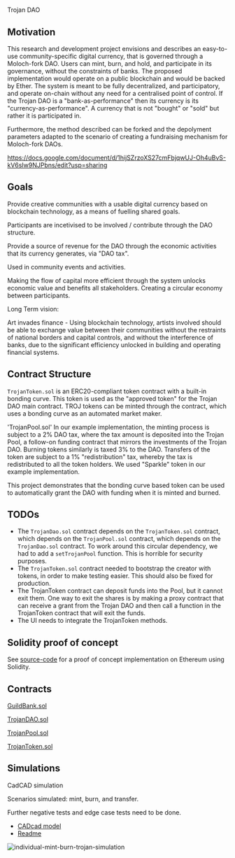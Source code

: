 # 

Trojan DAO

## Motivation

This research and development project envisions and describes an easy-to-use community-specific digital currency, that is governed through a Moloch-fork DAO. Users can mint, burn, and hold, and participate in its governance, without the constraints of banks. The proposed implementation would operate on a public blockchain and would be backed by Ether. The system is meant to be fully decentralized, and participatory, and operate on-chain without any need for a centralised point of control. If the Trojan DAO is a "bank-as-performance" then its currency is its "currency-as-performance". A currency that is not "bought" or "sold" but rather it is participated in.

Furthermore, the method described can be forked and the depolyment parameters adapted to the scenario of creating a fundraising mechanism for Moloch-fork DAOs. 

https://docs.google.com/document/d/1hijSZrzoXS27cmFbjqwUJ-Oh4uBvS-kV6sIw9NJPbns/edit?usp=sharing

## Goals

Provide creative communities with a usable digital currency based on blockchain technology, as a means of fuelling shared goals.

Participants are incetivised to be involved / contribute through the DAO structure.

Provide a source of revenue for the DAO through the economic activities that its currency generates, via "DAO tax".

Used in community events and activities.

Making the flow of capital more efficient through the system unlocks economic value and benefits all stakeholders. Creating a circular economy between participants. 

Long Term vision:

Art invades finance - Using blockchain technology, artists involved should be able to exchange value between their communities without the restraints of national borders and capital controls, and without the interference of banks, due to the significant efficiency unlocked in building and operating financial systems.

## Contract Structure

`TrojanToken.sol` is an ERC20-compliant token contract with a built-in bonding curve. This token is used as the "approved token" for the Trojan DAO main contract. TROJ tokens can be minted through the contract, which uses a bonding curve as an automated market maker.

'TrojanPool.sol' In our example implementation, the minting process is subject to a 2% DAO tax, where the tax amount is deposited into the Trojan Pool, a follow-on funding contract that mirrors the investments of the Trojan DAO. Burning tokens similarly is taxed 3% to the DAO. Transfers of the token are subject to a 1% "redistribution" tax, whereby the tax is redistributed to all the token holders. We used "Sparkle" token in our example implementation.

This project demonstrates that the bonding curve based token can be used to automatically grant the DAO with funding when it is minted and burned.


## TODOs
* The `TrojanDao.sol` contract depends on the `TrojanToken.sol` contract, which depends on the `TrojanPool.sol` contract, which depends on the `TrojanDao.sol` contract. To work around this circular dependency, we had to add a `setTrojanPool` function. This is horrible for security purposes.
* The `TrojanToken.sol` contract needed to bootstrap the creator with tokens, in order to make testing easier. This should also be fixed for production.
* The TrojanToken contract can deposit funds into the Pool, but it cannot exit them. One way to exit the shares is by making a proxy contract that can receive a grant from the Trojan DAO and then call a function in the TrojanToken contract that will exit the funds.
* The UI needs to integrate the TrojanToken methods.

## Solidity proof of concept
See [source-code](https://github.com/diffusioncon/Trojan-DAO-Ethereum/tree/master/buidler-contracts/contracts) for a proof of concept implementation on Ethereum using Solidity.

## Contracts
[GuildBank.sol](https://github.com/diffusioncon/Trojan-DAO-Ethereum/blob/master/buidler-contracts/contracts/GuildBank.sol)

[TrojanDAO.sol](https://github.com/diffusioncon/Trojan-DAO-Ethereum/blob/master/buidler-contracts/contracts/TrojanDao.sol)

[TrojanPool.sol](https://github.com/diffusioncon/Trojan-DAO-Ethereum/blob/master/buidler-contracts/contracts/TrojanPool.sol)

[TrojanToken.sol](https://github.com/diffusioncon/Trojan-DAO-Ethereum/blob/master/buidler-contracts/contracts/TrojanToken.sol)

## Simulations
CadCAD simulation

Scenarios simulated: mint, burn, and transfer.

Further negative tests and edge case tests need to be done.

- [CADcad model](https://github.com/TROJANFOUNDATION/Trojan-DAO-Monetary-System/blob/master/cadCAD_simulation/trojan_simulation.py)
- [Readme](https://github.com/TROJANFOUNDATION/Trojan-DAO-Monetary-System/blob/master/cadCAD_simulation/README.md)

![individual-mint-burn-trojan-simulation](https://github.com/TROJANFOUNDATION/Trojan-DAO-Monetary-System/blob/master/cadCAD_simulation/mint-burn-graph.png)
